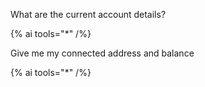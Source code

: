 What are the current account details?

{% ai tools="*" /%}

Give me my connected address and balance

{% ai tools="*" /%}


